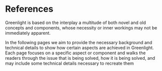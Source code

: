 # References

Greenlight is based on the interplay a multitude of both novel and old
concepts and components, whose necessity or inner workings may not be
immediately apparent.

In the following pages we aim to provide the
necessary background and technical details to show how certain aspects
are achieved in Greenlight. Each page focuses on a specific aspect or
component and walks the readers through the issue that is being
solved, how it is being solved, and may include some technical details
necessary to recreate them
